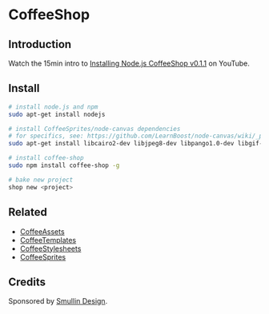 # CoffeeShop

## Introduction

Watch the 15min intro to [Installing Node.js CoffeeShop v0.1.1](http://youtu.be/sdVvesNOn6g) on YouTube.

## Install

```bash
# install node.js and npm
sudo apt-get install nodejs

# install CoffeeSprites/node-canvas dependencies
# for specifics, see: https://github.com/LearnBoost/node-canvas/wiki/_pages
sudo apt-get install libcairo2-dev libjpeg8-dev libpango1.0-dev libgif-dev build-essential g++ # ubuntu only

# install coffee-shop
sudo npm install coffee-shop -g

# bake new project
shop new <project>
```

## Related

* [CoffeeAssets](https://github.com/mikesmullin/coffee-assets)
* [CoffeeTemplates](https://github.com/mikesmullin/coffee-templates)
* [CoffeeStylesheets](https://github.com/mikesmullin/coffee-stylesheets)
* [CoffeeSprites](https://github.com/mikesmullin/coffee-sprites)

## Credits

Sponsored by [Smullin Design](http://www.smullindesign.com/).
